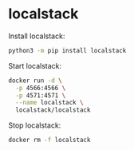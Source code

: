 # localstack

Install localstack:
```bash
python3 -m pip install localstack
```

Start localstack:
```bash
docker run -d \
  -p 4566:4566 \
  -p 4571:4571 \
  --name localstack \
  localstack/localstack
```

Stop localstack:
```bash
docker rm -f localstack
```
